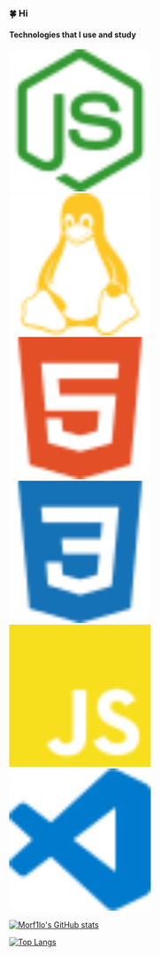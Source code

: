 ### 🍀 Hi

#### Technologies that I use and study
<img src="/assets/nodedotjs-color.svg" width="256" height="256">
<img src="/assets/linux-color.svg" width="256" height="256">
<img src="/assets/html5-color.svg" width="256" height="256">
<img src="/assets/css3-color.svg" width="256" height="256">
<img src="/assets/javascript-color.svg" width="256" height="256">
<img src="/assets/visualstudiocode-color.svg" width="256" height="256">

[![Morf1lo's GitHub stats](https://github-readme-stats.vercel.app/api?username=morf1lo&theme=radical&show_icons=true)](https://github.com/anuraghazra/github-readme-stats)

[![Top Langs](https://github-readme-stats.vercel.app/api/top-langs/?username=morf1lo&layout=compact&theme=synthwave)](https://github.com/anuraghazra/github-readme-stats)
